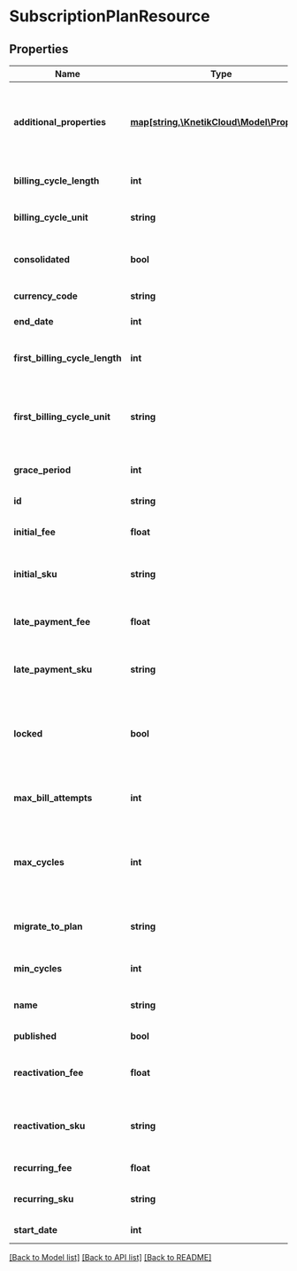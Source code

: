 # SubscriptionPlanResource

## Properties
Name | Type | Description | Notes
------------ | ------------- | ------------- | -------------
**additional_properties** | [**map[string,\KnetikCloud\Model\Property]**](Property.md) | A map of additional properties, keyed on the property name.  Must match the names and types defined in the template for this subscription | [optional] 
**billing_cycle_length** | **int** | The length of the billing cycle in number of billing cycle unit | 
**billing_cycle_unit** | **string** | The time period unit to apply to the length of billing cycles | 
**consolidated** | **bool** | Whether this plan will be renewed on the consolidated billing cycle | 
**currency_code** | **string** | The ISO3 currency code to use for the fees | 
**end_date** | **int** | Used to schedule plan availability end date | [optional] 
**first_billing_cycle_length** | **int** | Optional override for the length of the first billing cycle before the first recurring billing | [optional] 
**first_billing_cycle_unit** | **string** | The time period unit to apply to the length of the first billing cycle. Required when first_billing_cycle_length is specified | [optional] 
**grace_period** | **int** | The number of late payment days before a subscription is canceled | 
**id** | **string** | The id of the plan used to generate the SKUs | [optional] 
**initial_fee** | **float** | The fee charged when the subscription is purchased | 
**initial_sku** | **string** | The SKU to be used when purchasing the subscription through the cart | [optional] 
**late_payment_fee** | **float** | The fee to add to the bill when an invoice has gone unpaid passed the grace period | 
**late_payment_sku** | **string** | The SKU that will show on the invoice when the subscription is delinquent | [optional] 
**locked** | **bool** | Whether this plan is locked because it has been purchased by at least one user.  When locked, a number of properties can no longer be changed | [optional] 
**max_bill_attempts** | **int** | The number of charge attempts before the subscription becomes delinquent | 
**max_cycles** | **int** | Maximum number of renewals. If a migration plan is provided, the subscription will automatically switch to it when this limit is reached | [optional] 
**migrate_to_plan** | **string** | Automatically migrate to the specified plan when the subscription is first renewed | [optional] 
**min_cycles** | **int** | The minimum number of renewals to charge for | [optional] 
**name** | **string** | The name of the plan used to generate the SKUs | 
**published** | **bool** | Whether this plan is currently available | 
**reactivation_fee** | **float** | The fee to charge when a suspended subscription is to be re-activated | 
**reactivation_sku** | **string** | The SKU that will show on the invoice when the subscription is re-activated after a suspension | [optional] 
**recurring_fee** | **float** | The recurring fee to charge for each renewal | 
**recurring_sku** | **string** | The SKU that will show on the invoice when the subscription is activated | [optional] 
**start_date** | **int** | Used to schedule plan availability start date | [optional] 

[[Back to Model list]](../README.md#documentation-for-models) [[Back to API list]](../README.md#documentation-for-api-endpoints) [[Back to README]](../README.md)


